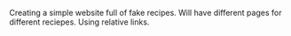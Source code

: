 Creating a simple website full of fake recipes. Will have different pages for different reciepes. Using relative links.